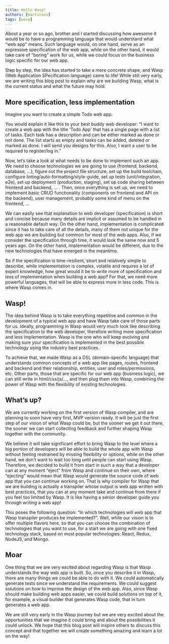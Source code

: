 ```yaml
---
title: Hello Wasp!
authors: [martinsos]
tags: [wasp]
---
```


About a year or so ago, brother and I started discussing how awesome it would be to have a programming language that would understand what “web app” means. Such language would, on one hand, serve as an expressive specification of the web app, while on the other hand, it would take care of “boring” work for us, while we could focus on the business logic specific for our web app.

Step by step, the idea has started to take a more concrete shape, and Wasp (Web Application SPecification language) came to life! While still very early, we are writing this blog post to explain why are we building Wasp, what is the current status and what the future may hold.

<!--truncate-->

## More specification, less implementation

Imagine you want to create a simple Todo web app.

You would explain it like this to your best buddy web developer: “I want to create a web app with the title ‘Todo App’ that has a single page with a list of tasks. Each task has a description and can be either marked as done or not done. The list starts as empty and tasks can be added, deleted or marked as done. I will send you designs for this. Also, I want a user to be required to register/log in.”

Now, let’s take a look at what needs to be done to implement such an app. We need to choose technologies we are going to use (frontend, backend, database, …), figure out the project file structure, set up the build toolchain, configure linting/auto-formatting/style-guide, set up tests (unit/integration, e2e), set up deployment (production, staging), set up code sharing between frontend and backend, … . Then, once everything is set up, we need to implement basic CRUD functionality (components on frontend and API on the backend), user management, probably some kind of menu on the frontend, …

We can easily see that explanation to web developer (specification) is short and concise because many details are implicit or assumed to be handled in a reasonable default way. On the other hand, implementation is complicated since it has to take care of all the details, many of them not unique for the web app we are building but common for most of the web apps. Also, if we consider the specification through time, it would look the same now and 5 years ago. On the other hand, implementation would be different, due to the new technologies that have emerged in the meantime.

So if the specification is time-resilient, short and relatively simple to describe, while implementation is complex, volatile and requires a lot of expert knowledge, how great would it be to write more of specification and less of implementation when building a web app? For that, we need more powerful languages, that will be able to express more in less code. This is where Wasp comes in.

## Wasp!

The idea behind Wasp is to take everything repetitive and common in the development of a typical web app and have Wasp take care of those parts for us. Ideally, programming in Wasp would very much look like describing the specification to the web developer, therefore writing more specification and less implementation. Wasp is the one who will keep evolving and making sure your specification is implemented in the best possible technology using the industry best practices.

To achieve that, we made Wasp as a DSL (domain-specific language) that understands common concepts of a web app like pages, routes, frontend and backend and their relationship, entities, user and roles/permissions, etc. Other parts, those that are specific for our web app (business logic), we can still write in html/css/js/…, and then plug them into Wasp, combining the power of Wasp with the flexibility of existing technologies.

## What’s up?

We are currently working on the first version of Wasp compiler, and are planning to soon have very first, MVP version ready. It will be just the first step of our vision of what Wasp could be, but the sooner we get it out there, the sooner we can start collecting feedback and further shaping Wasp together with the community.

We believe it will take significant effort to bring Wasp to the level where a big portion of developers will be able to build the whole app with Wasp without feeling restrained by missing flexibility or options, while on the other hand, we don’t want to wait too long until people can start using Wasp. Therefore, we decided to build it from start in such a way that a developer can at any moment “eject” from Wasp and continue on their own, where “ejecting” would mean that Wasp would generate the source code of web app that you can continue working on. That is why compiler for Wasp that we are building is actually a transpiler whose output is web app written with best practices, that you can at any moment take and continue from there if you feel too limited by Wasp. It is like having a senior developer guide you through writing a web app!

This poses the following question: “In which technologies will web app that Wasp transpiler produces be implemented?”. Well, while our vision is to offer multiple flavors here, so that you can choose the combination of technologies that you want to use, for a start we are going with one fixed technology stack, based on most popular technologies: React, Redux, NodeJS, and Mongo.

## Moar

One thing that we are very excited about regarding Wasp is that Wasp understands the way web app is built. So, once you describe it in Wasp, there are many things we could be able to do with it. We could automatically generate tests since we understand the requirements. We could suggest solutions on how to improve the design of the web app. Also, since Wasp should make building web apps easier, we could build solutions on top of it, for example, a visual builder that generates Wasp code, that in turn generates a web app.

We are still very early in the Wasp journey but we are very excited about the opportunities that we imagine it could bring and about the possibilities it could unlock. We hope that this blog post will inspire others to discuss this concept and that together we will create something amazing and learn a lot on the way!
